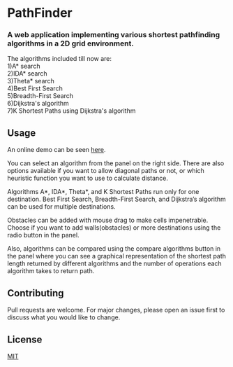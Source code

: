 # PathFinder

<h3>A web application implementing various shortest pathfinding algorithms in a 2D grid environment.</h3>

The algorithms included till now are:<br/>
1)A* search<br/>
2)IDA* search<br/>
3)Theta* search<br/>
4)Best First Search<br/>
5)Breadth-First Search<br/>
6)Dijkstra's algorithm<br/>
7)K Shortest Paths using Dijkstra's algorithm<br/>

## Usage

  An online demo can be seen [here](https://ritika-11.github.io/mars.rover/).

  You can select an algorithm from the panel on the right side. There are also options available if you want to allow diagonal paths or not, or which heuristic function you want to use to calculate distance.

  Algorithms A*, IDA*, Theta*, and K Shortest Paths run only for one destination. Best First Search, Breadth-First Search, and Dijkstra’s algorithm can be used for multiple destinations. 

  Obstacles can be added with mouse drag to make cells impenetrable. Choose if you want to add walls(obstacles) or more destinations using the radio button in the panel. 
  
  Also, algorithms can be compared using the compare algorithms button in the panel where you can see a graphical representation of the shortest path length returned by different algorithms and the number of operations each algorithm takes to return path.


## Contributing
Pull requests are welcome. For major changes, please open an issue first to discuss what you would like to change.

## License
[MIT](https://github.com/ritika-11/PathFinder/blob/master/LICENSE)
